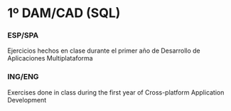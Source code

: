 # 1º DAM/CAD (SQL)

### ESP/SPA
Ejercicios hechos en clase durante el primer año de Desarrollo de Aplicaciones Multiplataforma

### ING/ENG
Exercises done in class during the first year of Cross-platform Application Development

